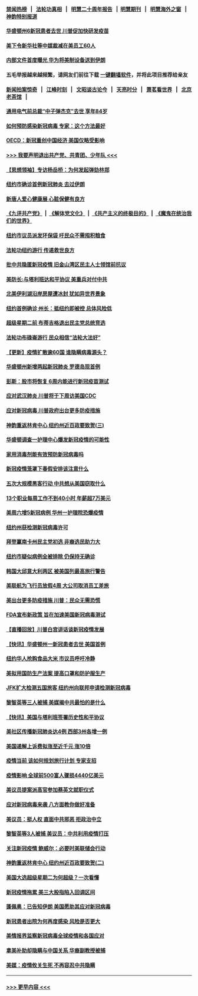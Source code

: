 #### [禁闻热榜](热点新闻.md?=0)  &nbsp;&nbsp;|&nbsp;&nbsp; [法轮功真相](https://github.com/gfw-breaker/truth/blob/master/README.md?=0) &nbsp;&nbsp;|&nbsp;&nbsp; [明慧二十周年报告](https://github.com/gfw-breaker/mh-reports/blob/master/README.md?=0) &nbsp;&nbsp;|&nbsp;&nbsp;[明慧期刊](https://github.com/gfw-breaker/mh-qikan) &nbsp;&nbsp;|&nbsp;&nbsp; [明慧海外之窗](https://github.com/gfw-breaker/mh-news/blob/master/README.md?=0) &nbsp;&nbsp;|&nbsp;&nbsp; [神韵特别报道](https://github.com/gfw-breaker/mh-news/blob/master/shenyun.md?=0)
#### [华盛顿州6新冠患者去世 川普促加快研发疫苗](../pages/nsc412/n11910399.md?t=03030702) 
#### [美下令新华社等中媒裁减在美员工60人](../pages/nsc412/n11910256.md?t=03030702) 
#### [内部文件首度曝光 华为将美制设备送到伊朗](../pages/nsc412/n11910211.md?t=03030702) 
#### 五毛举报越来越频繁，请网友们前往下载 [一键翻墙软件](https://github.com/gfw-breaker/ssr-accounts)，并将此项目推荐给亲友
#### [新闻拍案惊奇](https://github.com/gfw-breaker/banned-news/blob/master/pages/link4.md) &nbsp;&nbsp;|&nbsp;&nbsp; [江峰时刻](https://github.com/gfw-breaker/banned-news/blob/master/pages/link4.md) &nbsp;&nbsp;|&nbsp;&nbsp; [文昭谈古论今](https://github.com/gfw-breaker/banned-news/blob/master/pages/link4.md) &nbsp;&nbsp;|&nbsp;&nbsp; [天亮时分](https://github.com/gfw-breaker/banned-news/blob/master/pages/link4.md) &nbsp;&nbsp;|&nbsp;&nbsp; [萧茗看世界](https://github.com/gfw-breaker/banned-news/blob/master/pages/link4.md) &nbsp;&nbsp;|&nbsp;&nbsp; [北京老茶馆](https://github.com/gfw-breaker/banned-news/blob/master/pages/link4.md) &nbsp;&nbsp;|&nbsp;&nbsp; 
#### [通用电气前总裁“中子弹杰克”去世 享年84岁](../pages/nsc412/n11910095.md?t=03030702) 
#### [如何预防感染新冠病毒 专家：这个方法最好](../pages/nsc412/n11909928.md?t=03030702) 
#### [OECD：新冠重创中国经济 美国仅略受影响](../pages/nsc412/n11910023.md?t=03030702) 
#### [>>> 我要声明退出共产党、共青团、少年队 <<<](https://github.com/begood0513/goodnews/blob/master/quit/letter.md) 
#### [【思想领袖】专访杨岳桥：为何发起弹劾林郑](../pages/nsc412/n11810919.md?t=03030702) 
#### [纽约市确诊首例新冠肺炎  去过伊朗](../pages/nsc412/n11908737.md?t=03030702) 
#### [新唐人爱心健康展  心脏保健有良方](../pages/nsc412/n11908619.md?t=03030702) 
#### [《九评共产党》](https://github.com/begood0513/9ping.md/blob/master/README.md) &nbsp;|&nbsp; [《解体党文化》](../../../../jtdwh.md/blob/master/README.md)  &nbsp;|&nbsp; [《共产主义的终极目的》](../../../../gczydzjmd.md/blob/master/README.md) &nbsp;|&nbsp; [《魔鬼在统治我们的世界》](../../../../mgztzwmdsj.md/blob/master/README.md) 
#### [纽约市议员派发环保袋  吁民众不需囤积粮食](../pages/nsc412/n11908742.md?t=03030702) 
#### [法轮功纽约游行 传递救世良方](../pages/nsc412/n11907831.md?t=03030702) 
#### [批中共隐匿新冠疫情  旧金山湾区民主人士领馆前抗议](../pages/nsc412/n11908761.md?t=03030702) 
#### [美防长:与塔利班达和平协议 美重兵对付中共](../pages/nsc412/n11908366.md?t=03030702) 
#### [北美伊利湖沿岸房屋遭冰封 犹如异世界景象](../pages/nsc412/n11908465.md?t=03030702) 
#### [纽约首例确诊 州长：抵纽约即被控 总体风险低](../pages/nsc412/n11908143.md?t=03030702) 
#### [超级星期二前 布蒂吉格退出民主党总统竞选](../pages/nsc412/n11908156.md?t=03030702) 
#### [法轮功布碌崙游行 民众相信“法轮大法好”](../pages/nsc412/n11907645.md?t=03030702) 
#### [【更新】疫情扩散逾60国 谁隐瞒病毒源头？](../pages/nsc412/n11890652.md?t=03030702) 
#### [华盛顿州新增两起新冠肺炎 罗德岛现首例](../pages/nsc412/n11907757.md?t=03030702) 
#### [彭斯：股市将恢复 6周内能进行新冠疫苗测试](../pages/nsc412/n11907550.md?t=03030702) 
#### [应对武汉肺炎 川普将于下周访美国CDC](../pages/nsc412/n11907493.md?t=03030702) 
#### [应对新冠病毒 川普政府出台更多防疫措施](../pages/nsc412/n11907354.md?t=03030702) 
#### [神韵重返林肯中心 纽约州近百政要致贺(三)](../pages/nsc412/n11904356.md?t=03030702) 
#### [华盛顿调查一护理中心爆发新冠疫情的可能性](../pages/nsc412/n11907230.md?t=03030702) 
#### [家用消毒剂能有效预防新冠病毒吗](../pages/nsc412/n11905553.md?t=03030702) 
#### [新冠疫情笼罩下春假安排该注意什么](../pages/nsc412/n11906890.md?t=03030702) 
#### [五次大规模黑客行动 中共想从美国窃取什么](../pages/nsc412/n11899124.md?t=03030702) 
#### [13个职业每周工作不到40小时 年薪超7万美元](../pages/nsc412/n11893686.md?t=03030702) 
#### [美周六增5新冠病例 华州一护理院恐爆疫情](../pages/nsc412/n11905823.md?t=03030702) 
#### [纽约州获检测新冠病毒许可](../pages/nsc412/n11906069.md?t=03030702) 
#### [拜登赢南卡州民主党初选 非裔选民助力大](../pages/nsc412/n11905930.md?t=03030702) 
#### [纽约市疑似病例全被排除 仍保持无确诊](../pages/nsc412/n11906039.md?t=03030702) 
#### [韩国大邱意大利两区 被美国列最高旅行警告](../pages/nsc412/n11905944.md?t=03030702) 
#### [美联航为飞行员放假4周 大公司取消员工差旅](../pages/nsc412/n11905894.md?t=03030702) 
#### [美出台更多防疫措施 川普：民众无需恐慌](../pages/nsc412/n11905747.md?t=03030702) 
#### [FDA宣布新政策 旨在加速美国新冠病毒测试](../pages/nsc412/n11905693.md?t=03030702) 
#### [【直播回放】川普白宫讲话谈新冠疫情发展](../pages/nsc412/n11905588.md?t=03030702) 
#### [【快讯】华盛顿州一新冠患者去世 美国首例](../pages/nsc412/n11905571.md?t=03030702) 
#### [纽约华人抢购食品大米 市议员呼吁冷静](../pages/nsc412/n11904453.md?t=03030702) 
#### [美拟用国防生产法案 提高口罩和防护服生产](../pages/nsc412/n11905517.md?t=03030702) 
#### [JFK扩大检测五国旅客 纽约州向联邦申请检测新冠病毒](../pages/nsc412/n11905491.md?t=03030702) 
#### [黎智英等三人被捕 美媒揭中共最怕的是什么](../pages/nsc412/n11905316.md?t=03030702) 
#### [【快讯】美国与塔利班签署历史性和平协议](../pages/nsc412/n11905172.md?t=03030702) 
#### [美社区传播新冠肺炎达4例 西部3州各增一例](../pages/nsc412/n11904070.md?t=03030702) 
#### [美国递解上诉费拟涨至近千元  涨10倍](../pages/nsc412/n11904466.md?t=03030702) 
#### [疫情当前 该如何规划旅行计划 专家支招](../pages/nsc412/n11903865.md?t=03030702) 
#### [疫情影响 全球前500富人骤损4440亿美元](../pages/nsc412/n11904283.md?t=03030702) 
#### [美议员提案派高官参加蔡英文就职仪式](../pages/nsc412/n11904166.md?t=03030702) 
#### [应对新冠病毒来袭 八方面教你做好准备](../pages/nsc412/n11903736.md?t=03030702) 
#### [美议员：挺人权 直面中共邪恶 拒政治中立](../pages/nsc412/n11903790.md?t=03030702) 
#### [黎智英等3人被捕 美议员：中共利用疫情打压](../pages/nsc412/n11903768.md?t=03030702) 
#### [关注新冠疫情 鲍威尔：必要时美联储会行动](../pages/nsc412/n11903672.md?t=03030702) 
#### [神韵重返林肯中心 纽约州近百政要致贺(二)](../pages/nsc412/n11897500.md?t=03030702) 
#### [美国大选超级星期二为何超级？一次看懂](../pages/nsc412/n11903490.md?t=03030702) 
#### [新冠疫情拖累 美三大股指陷入回调区间](../pages/nsc412/n11903211.md?t=03030702) 
#### [蓬佩奥：已告知伊朗 美国愿助其应对新冠病毒](../pages/nsc412/n11903212.md?t=03030702) 
#### [新冠患者出院为何再度感染 风险是否更大](../pages/nsc412/n11903262.md?t=03030702) 
#### [美情报界监察新冠病毒全球疫情和各国应对](../pages/nsc412/n11903098.md?t=03030702) 
#### [拿美补助却隐瞒与中国关系 华裔副教授被捕](../pages/nsc412/n11901687.md?t=03030702) 
#### [美媒：疫情攸关生死 不再容忍中共隐瞒](../pages/nsc412/n11901694.md?t=03030702) 

----
#### [ >>> 更早内容 <<< ](../indexes/nsc412-earlier.md)
